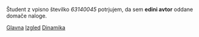 Študent z vpisno številko _63140045_ potrjujem, da sem __edini avtor__ oddane domače naloge.

[Glavna](https://rawgit.com/zanvdragan/stroboskop/master/stroboskop.html)
[Izgled](https://rawgit.com/zanvdragan/stroboskop/izgled/stroboskop.html)
[Dinamika](https://rawgit.com/zanvdragan/stroboskop/dinamika/stroboskop.html)